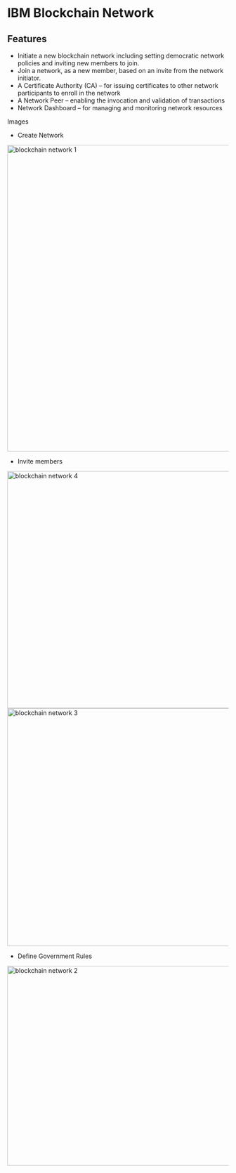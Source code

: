 # IBM Blockchain Network

## Features
* Initiate a new blockchain network including setting democratic network policies and inviting new members to join.
* Join a network, as a new member, based on an invite from the network initiator.
* A Certificate Authority (CA) – for issuing certificates to other network participants to enroll in the network
* A Network Peer – enabling the invocation and validation of transactions
* Network Dashboard – for managing and monitoring network resources

Images

* Create Network
<img src="https://farm5.staticflickr.com/4432/36861086211_52ee0d1a2f_o.png" width="1278" height="698" alt="blockchain network 1">

* Invite members
<img src="https://farm5.staticflickr.com/4332/36813421236_663ec68139_o.png" width="869" height="540" alt="blockchain network 4">

<img src="https://farm5.staticflickr.com/4336/36860688021_22ed6ed74c_o.png" width="868" height="542" alt="blockchain network 3">

* Define Government Rules



<img src="https://farm5.staticflickr.com/4380/36858286271_f0d32b840b_o.png" width="697" height="455" alt="blockchain network 2">
